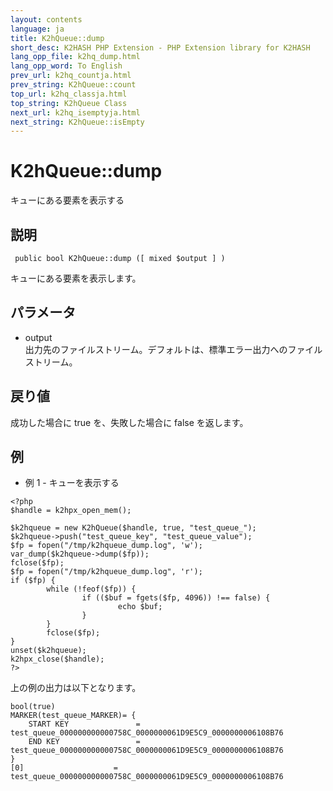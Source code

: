 ```yaml
---
layout: contents
language: ja
title: K2hQueue::dump
short_desc: K2HASH PHP Extension - PHP Extension library for K2HASH
lang_opp_file: k2hq_dump.html
lang_opp_word: To English
prev_url: k2hq_countja.html
prev_string: K2hQueue::count
top_url: k2hq_classja.html
top_string: K2hQueue Class
next_url: k2hq_isemptyja.html
next_string: K2hQueue::isEmpty
---
```


# K2hQueue::dump
キューにある要素を表示する

## 説明
```
 public bool K2hQueue::dump ([ mixed $output ] )
```
キューにある要素を表示します。 

## パラメータ
- output  
出力先のファイルストリーム。デフォルトは、標準エラー出力へのファイルストリーム。

## 戻り値
成功した場合に true を、失敗した場合に false を返します。 

## 例
- 例 1 - キューを表示する
```
<?php
$handle = k2hpx_open_mem();

$k2hqueue = new K2hQueue($handle, true, "test_queue_");
$k2hqueue->push("test_queue_key", "test_queue_value");
$fp = fopen("/tmp/k2hqueue_dump.log", 'w');
var_dump($k2hqueue->dump($fp));
fclose($fp);
$fp = fopen("/tmp/k2hqueue_dump.log", 'r');
if ($fp) {
        while (!feof($fp)) {
                if (($buf = fgets($fp, 4096)) !== false) {
                        echo $buf;
                }
        }
        fclose($fp);
}
unset($k2hqueue);
k2hpx_close($handle);
?>
```
上の例の出力は以下となります。
```
bool(true)
MARKER(test_queue_MARKER)= {
	START KEY               = test_queue_000000000000758C_0000000061D9E5C9_0000000006108B76
	END KEY                 = test_queue_000000000000758C_0000000061D9E5C9_0000000006108B76
}
[0]                    = test_queue_000000000000758C_0000000061D9E5C9_0000000006108B76
```
